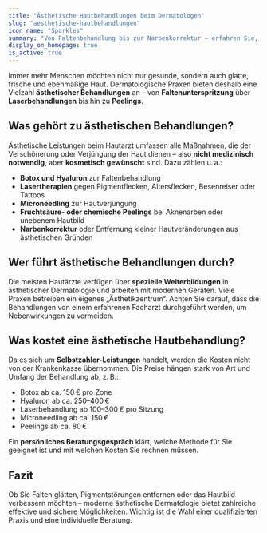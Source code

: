 ```yaml
---
title: "Ästhetische Hautbehandlungen beim Dermatologen"
slug: "aesthetische-hautbehandlungen"
icon_name: "Sparkles"
summary: "Von Faltenbehandlung bis zur Narbenkorrektur – erfahren Sie, welche ästhetischen Leistungen Hautärzte anbieten und was sie kosten."
display_on_homepage: true
is_active: true
---
```


Immer mehr Menschen möchten nicht nur gesunde, sondern auch glatte, frische und ebenmäßige Haut. Dermatologische Praxen bieten deshalb eine Vielzahl **ästhetischer Behandlungen** an – von **Faltenunterspritzung** über **Laserbehandlungen** bis hin zu **Peelings**.

## Was gehört zu ästhetischen Behandlungen?

Ästhetische Leistungen beim Hautarzt umfassen alle Maßnahmen, die der Verschönerung oder Verjüngung der Haut dienen – also **nicht medizinisch notwendig**, aber **kosmetisch gewünscht** sind. Dazu zählen u. a.:

- **Botox und Hyaluron** zur Faltenbehandlung  
- **Lasertherapien** gegen Pigmentflecken, Altersflecken, Besenreiser oder Tattoos  
- **Microneedling** zur Hautverjüngung  
- **Fruchtsäure- oder chemische Peelings** bei Aknenarben oder unebenem Hautbild  
- **Narbenkorrektur** oder Entfernung kleiner Hautveränderungen aus ästhetischen Gründen  

## Wer führt ästhetische Behandlungen durch?

Die meisten Hautärzte verfügen über **spezielle Weiterbildungen** in ästhetischer Dermatologie und arbeiten mit modernen Geräten. Viele Praxen betreiben ein eigenes „Ästhetikzentrum“. Achten Sie darauf, dass die Behandlungen von einem erfahrenen Facharzt durchgeführt werden, um Nebenwirkungen zu vermeiden.

## Was kostet eine ästhetische Hautbehandlung?

Da es sich um **Selbstzahler-Leistungen** handelt, werden die Kosten nicht von der Krankenkasse übernommen. Die Preise hängen stark von Art und Umfang der Behandlung ab, z. B.:

- Botox ab ca. 150 € pro Zone  
- Hyaluron ab ca. 250–400 €  
- Laserbehandlung ab 100–300 € pro Sitzung  
- Microneedling ab ca. 150 €  
- Peelings ab ca. 80 €

Ein **persönliches Beratungsgespräch** klärt, welche Methode für Sie geeignet ist und mit welchen Kosten Sie rechnen müssen.

## Fazit

Ob Sie Falten glätten, Pigmentstörungen entfernen oder das Hautbild verbessern möchten – moderne ästhetische Dermatologie bietet zahlreiche effektive und sichere Möglichkeiten. Wichtig ist die Wahl einer qualifizierten Praxis und eine individuelle Beratung.
